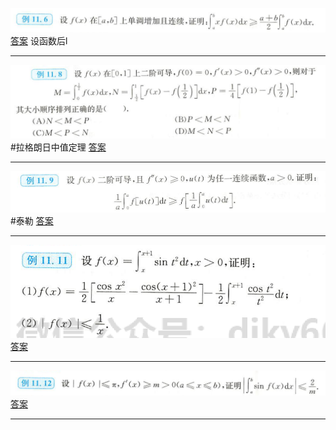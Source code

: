 ![](附件/Pasted%20image%2020221007160126.png)
[答案](高数/答案.md#^njrgkn) 设函数后l

---
![](附件/Pasted%20image%2020221007160426.png)
#拉格朗日中值定理 
[答案](高数/答案.md#^uzvyeq)

---
![](附件/Pasted%20image%2020221007160910.png)
#泰勒 
[答案](高数/答案.md#^tiwom6)

---
![](附件/Pasted%20image%2020221007161651.png)
[答案](高数/答案.md#^87sowc)

---
![](附件/Pasted%20image%2020221007162731.png)
[答案](高数/答案.md#^jr25p2)

---
